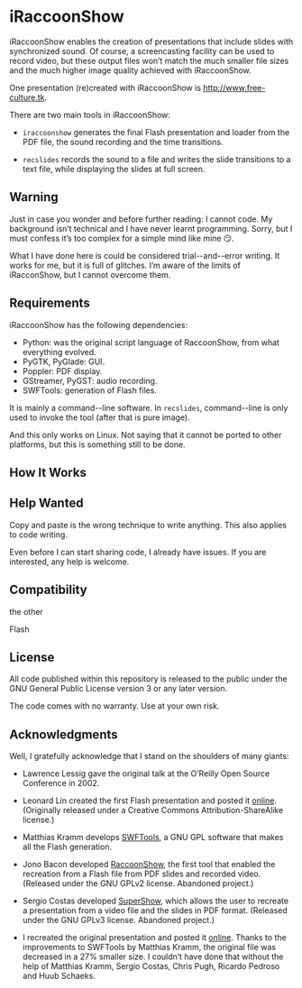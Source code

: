 # iRaccoonShow

iRaccoonShow enables the creation of presentations that include slides with synchronized sound. Of course, a screencasting facility can be used to record video, but these output files won’t match the much smaller file sizes and the much higher image quality achieved with iRaccoonShow.

One presentation (re)created with iRaccoonShow is <http://www.free-culture.tk>.

There are two main tools in iRaccoonShow:

* `iraccoonshow` generates the final Flash presentation and loader from the PDF file, the sound recording and the time transitions.

* `recslides` records the sound to a file and writes the slide transitions to a text file, while displaying the slides at full screen.

## Warning

Just in case you wonder and before further reading: I cannot code. My background isn’t technical and I have never learnt programming. Sorry, but I must confess it’s too complex for a simple mind like mine :smirk:.

What I have done here is could be considered trial--and--error writing. It works for me, but it is full of glitches. I’m aware of the limits of iRacconShow, but I cannot overcome them.

## Requirements

iRaccoonShow has the following dependencies:

* Python: was the original script language of RaccoonShow, from what everything evolved.
* PyGTK, PyGlade: GUI.
* Poppler: PDF display.
* GStreamer, PyGST: audio recording.
* SWFTools: generation of Flash files.

It is mainly a command--line software. In `recslides`, command--line is only used to invoke the tool (after that is pure image).

And this only works on Linux. Not saying that it cannot be ported to other platforms, but this is something still to be done.

## How It Works


## Help Wanted

Copy and paste is the wrong technique to write anything. This also applies to code writing.

Even before I can start sharing code, I already have issues. If you are interested, any help is welcome.

## Compatibility

the other 

Flash

## License

All code published within this repository is released to the public under the GNU General Public License version 3 or any later version.

The code comes with no warranty. Use at your own risk.

## Acknowledgments

Well, I gratefully acknowledge that I stand on the shoulders of many giants:

* Lawrence Lessig gave the original talk at the O’Reilly Open Source Conference in 2002.

* Leonard Lin created the first Flash presentation and posted it [online](http://randomfoo.net/oscon/2002/lessig/). (Originally released under a Creative Commons Attribution-ShareAlike license.)

* Matthias Kramm develops [SWFTools](http://swftools.org/), a GNU GPL software that makes all the Flash generation.

* Jono Bacon developed [RaccoonShow](http://www.jonobacon.org/files/raccoonshow-0.6.tgz), the first tool that enabled the recreation from a Flash file  from PDF slides and recorded video. (Released under the GNU GPLv2 license. Abandoned project.)

* Sergio Costas developed [SuperShow](http://www.rastersoft.com/programas/supershow.html), which allows the user to recreate a presentation from a video file and the slides in PDF format. (Released under the GNU GPLv3 license. Abandoned project.)

* I recreated the original presentation and posted it [online](http://www.free-culture.tk). Thanks to the improvements to SWFTools by Matthias Kramm, the original file was decreased in a 27% smaller size. I couldn’t have done that without the help of Matthias Kramm, Sergio Costas, Chris Pugh, Ricardo Pedroso and Huub Schaeks.
